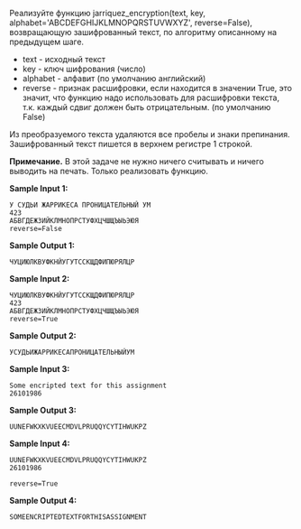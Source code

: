 Реализуйте функцию jarriquez_encryption(text, key, alphabet='ABCDEFGHIJKLMNOPQRSTUVWXYZ', reverse=False), возвращающую зашифрованный текст, по алгоритму описанному на предыдущем шаге.

-    text - исходный текст
-    key - ключ шифрования (число)
-    alphabet - алфавит (по умолчанию английский)
-    reverse - признак расшифровки, если находится в значении True, это значит, что функцию надо использовать для расшифровки текста, т.к. каждый сдвиг должен быть отрицательным. (по умолчанию False)

Из преобразуемого текста удаляются все пробелы и знаки препинания. Зашифрованный текст пишется в верхнем регистре 1 строкой.

**Примечание.** В этой задаче не нужно ничего считывать и ничего выводить на печать. Только реализовать функцию.

**Sample Input 1:**

```commandline
У СУДЬИ ЖАРРИКЕСА ПРОНИЦАТЕЛЬНЫЙ УМ
423
АБВГДЕЖЗИЙКЛМНОПРСТУФХЦЧШЩЪЫЬЭЮЯ
reverse=False
```

**Sample Output 1:**

```commandline
ЧУЦИЮЛКВУФКНЙУГУТССКЩДФИПЮРЯЛЦР
```

**Sample Input 2:**

```commandline
ЧУЦИЮЛКВУФКНЙУГУТССКЩДФИПЮРЯЛЦР
423
АБВГДЕЖЗИЙКЛМНОПРСТУФХЦЧШЩЪЫЬЭЮЯ
reverse=True
```

**Sample Output 2:**

```commandline
УСУДЬИЖАРРИКЕСАПРОНИЦАТЕЛЬНЫЙУМ
```

**Sample Input 3:**

```commandline
Some encripted text for this assignment
26101986
```

**Sample Output 3:**

```commandline
UUNEFWKXKVUEECMDVLPRUQQYCYTIHWUKPZ
```

**Sample Input 4:**

```commandline
UUNEFWKXKVUEECMDVLPRUQQYCYTIHWUKPZ
26101986

reverse=True
```

**Sample Output 4:**

```commandline
SOMEENCRIPTEDTEXTFORTHISASSIGNMENT
```
